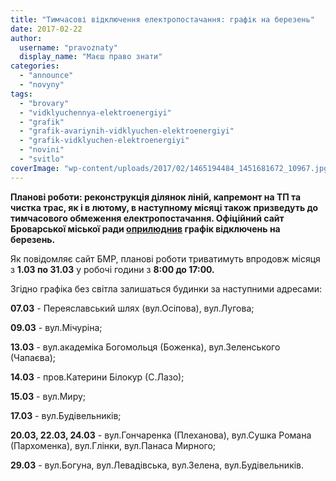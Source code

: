 ```yaml
---
title: "Тимчасові відключення електропостачання: графік на березень"
date: 2017-02-22
author: 
  username: "pravoznaty"
  display_name: "Маєш право знати"
categories: 
  - "announce"
  - "novyny"
tags: 
  - "brovary"
  - "vidklyuchennya-elektroenergiyi"
  - "grafik"
  - "grafik-avariynih-vidklyuchen-elektroenergiyi"
  - "grafik-vidklyuchen-elektroenergiyi"
  - "novini"
  - "svitlo"
coverImage: "wp-content/uploads/2017/02/1465194484_1451681672_10967.jpg"
---
```


**Планові роботи: реконструкція ділянок ліній, капремонт на ТП та чистка трас, як і в лютому, в наступному місяці також призведуть до тимчасового обмеження електропостачання. Офіційний сайт Броварської міської ради [оприлюднив](https://brovary-rada.gov.ua/news/14800.html) графік відключень на березень.**

Як повідомляє сайт БМР, планові роботи триватимуть впродовж місяця з **1.03 по 31.03** у робочі години з **8:00 до 17:00.** 

Згідно графіка без світла залишаться будинки за наступними адресами:

**07.03** - Переяславський шлях (вул.Осіпова), вул.Лугова;

**09.03** - вул.Мічуріна;

**13.03** - вул.академіка Богомольця (Боженка), вул.Зеленського (Чапаєва);

**14.03** - пров.Катерини Білокур (С.Лазо);

**15.03** - вул.Миру;

**17.03** - вул.Будівельників;

**20.03, 22.03, 24.03** - вул.Гончаренка (Плеханова), вул.Сушка Романа (Пархоменка), вул.Глінки, вул.Панаса Мирного;

**29.03** - вул.Богуна, вул.Левадівська, вул.Зелена, вул.Будівельників.
